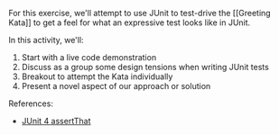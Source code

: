 For this exercise, we'll attempt to use JUnit to test-drive the [[Greeting Kata]] to get a feel for what an expressive test looks like in JUnit. 

In this activity, we'll:

1. Start with a live code demonstration
2. Discuss as a group some design tensions when writing JUnit tests
3. Breakout to attempt the Kata individually
4. Present a novel aspect of our approach or solution

References:
* [JUnit 4 assertThat](https://github.com/junit-team/junit/wiki/Matchers-and-assertthat)